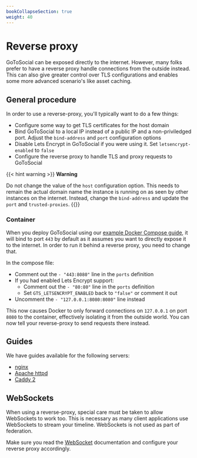 ```yaml
---
bookCollapseSection: true
weight: 40
---
```


# Reverse proxy

GoToSocial can be exposed directly to the internet. However, many folks prefer to have a reverse proxy handle connections from the outside instead. This can also give greater control over TLS configurations and enables some more advanced scenario's like asset caching.

## General procedure

In order to use a reverse-proxy, you'll typically want to do a few things:

* Configure some way to get TLS certificates for the host domain
* Bind GoToSocial to a local IP instead of a public IP and a non-priviledged port. Adjust the `bind-address` and `port` configuration options
* Disable Lets Encrypt in GoToSocial if you were using it. Set `letsencrypt-enabled` to `false`
* Configure the reverse proxy to handle TLS and proxy requests to GoToSocial

{{< hint warning >}}
**Warning**

Do not change the value of the `host` configuration option. This needs to remain the actual domain name the instance is running on as seen by other instances on the internet. Instead, change the `bind-address` and update the `port` and `trusted-proxies`.
{{</hint>}}

### Container

When you deploy GoToSocial using our [example Docker Compose guide](../installation/container), it will bind to port `443` by default as it assumes you want to directly expose it to the internet. In order to run it behind a reverse proxy, you need to change that.

In the compose file:

* Comment out the `- "443:8080"` line in the `ports` definition
* If you had enabled Lets Encrypt support:
    * Comment out the `- "80:80"` line in the `ports` definition
    * Set `GTS_LETSENCRYPT_ENABLED` back to `"false"` or comment it out
* Uncomment the `- "127.0.0.1:8080:8080"` line instead

This now causes Docker to only forward connections on `127.0.0.1` on port `8080` to the container, effectively isolating it from the outside world. You can now tell your reverse-proxy to send requests there instead.

## Guides

We have guides available for the following servers:

* [nginx](nginx)
* [Apache httpd](apache-httpd)
* [Caddy 2](caddy)

## WebSockets

When using a reverse-proxy, special care must be taken to allow WebSockets to work too. This is necessary as many client applications use WebSockets to stream your timeline. WebSockets is not used as part of federation.

Make sure you read the [WebSocket](websocket) documentation and configure your reverse proxy accordingly.